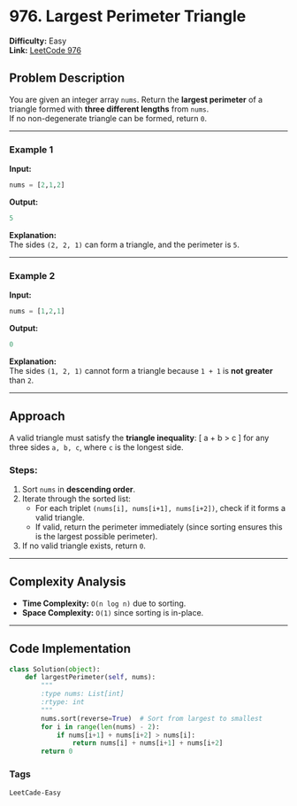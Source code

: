 # 976. Largest Perimeter Triangle

**Difficulty:** Easy  
**Link:** [LeetCode 976](https://leetcode.com/problems/largest-perimeter-triangle/)

## Problem Description
You are given an integer array `nums`. Return the **largest perimeter** of a triangle formed with **three different lengths** from `nums`.  
If no non-degenerate triangle can be formed, return `0`.

---

### Example 1
**Input:**  
```python
nums = [2,1,2]
```

**Output:**  
```python
5
```

**Explanation:**  
The sides `(2, 2, 1)` can form a triangle, and the perimeter is `5`.

---

### Example 2
**Input:**  
```python
nums = [1,2,1]
```

**Output:**  
```python
0
```

**Explanation:**  
The sides `(1, 2, 1)` cannot form a triangle because `1 + 1` is **not greater** than `2`.

---

## Approach
A valid triangle must satisfy the **triangle inequality**:
\[
a + b > c
\]
for any three sides `a, b, c`, where `c` is the longest side.

### Steps:
1. Sort `nums` in **descending order**.
2. Iterate through the sorted list:
   - For each triplet `(nums[i], nums[i+1], nums[i+2])`, check if it forms a valid triangle.
   - If valid, return the perimeter immediately (since sorting ensures this is the largest possible perimeter).
3. If no valid triangle exists, return `0`.

---

## Complexity Analysis
- **Time Complexity:** `O(n log n)` due to sorting.  
- **Space Complexity:** `O(1)` since sorting is in-place.  

---

## Code Implementation
```python
class Solution(object):
    def largestPerimeter(self, nums):
        """
        :type nums: List[int]
        :rtype: int
        """
        nums.sort(reverse=True)  # Sort from largest to smallest
        for i in range(len(nums) - 2):
            if nums[i+1] + nums[i+2] > nums[i]:
                return nums[i] + nums[i+1] + nums[i+2]
        return 0
```

### Tags

`LeetCade-Easy`
